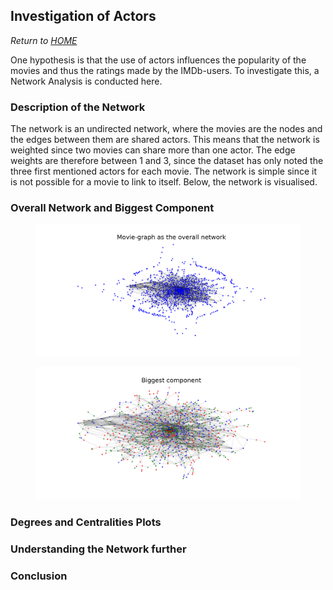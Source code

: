 ## Investigation of Actors

*Return to [HOME](https://lauramarott.github.io/SocialGraphs/)*

One hypothesis is that the use of actors influences the popularity of the movies and thus the ratings made by the IMDb-users. To investigate this, a Network Analysis is conducted here. 

### Description of the Network
The network is an undirected network, where the movies are the nodes and the edges between them are shared actors. This means that the network is weighted since two movies can share more than one actor. The edge weights are therefore between 1 and 3, since the dataset has only noted the three first mentioned actors for each movie. 
The network is simple since it is not possible for a movie to link to itself. Below, the network is visualised. 

### Overall Network and Biggest Component



<figure style="text-align: center;">
  <img src="./images/overall_network.png" width="500"/>
</figure>

<figure style="text-align: center;">
  <img src="./images/big_component.png" width="500"/>
</figure>

### Degrees and Centralities Plots

### Understanding the Network further

### Conclusion
